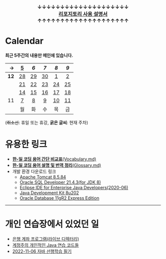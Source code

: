 ### <p align="center">↓↓↓↓↓↓↓↓↓↓↓↓↓↓↓↓↓↓↓↓<br><a href="https://github.com/Kade-JSL/JSL56-lectures/blob/main/999999_ETC/0_docs/Tutorial.md#%EB%8F%8C%EC%95%84%EC%98%A4%EC%85%A8%EB%82%98%EC%9A%94-%EC%9E%98-%ED%95%98%EC%85%A8%EC%8A%B5%EB%8B%88%EB%8B%A4"><b>리포지토리 사용 설명서</b></a><br>↑↑↑↑↑↑↑↑↑↑↑↑↑↑↑↑↑↑↑↑</p>

# Calendar

**최근 5주간의 내용만 메인에 있습니다.**

| → | [5](/221205-_JSP/221205/) | _6_ | _7_ | _8_ | _9_ |
|--:|:-:|:-:|:-:|:-:|:-:|
| **12** | [28](/221125-221202_JAVA_AND_ORACLE/221128/) | [29](/221125-221202_JAVA_AND_ORACLE/221129/) | [30](/221125-221202_JAVA_AND_ORACLE/221130/) | [1](/221125-221202_JAVA_AND_ORACLE/221201/) | [2](/221125-221202_JAVA_AND_ORACLE/221202/) |
|| [21](/221011-221124_JAVA_BASICS/22-11/221121/) | [22](/221011-221124_JAVA_BASICS/22-11/221122/) | [23](/221011-221124_JAVA_BASICS/22-11/221123/) | [24](/221011-221024_JAVA_BASICS/22-11/221124/) | [25](/221125-221202_JAVA_AND_ORACLE/221125) |
|| [14](/221011-221124_JAVA_BASICS/22-11/221114/) | [15](/221011-221124_JAVA_BASICS/22-11/221115/) | [16](/221011-221124_JAVA_BASICS/22-11/221116/) | [17](/221011-221124_JAVA_BASICS/22-11/221117/) | [18](/221011-221124_JAVA_BASICS/22-11/221118/) |
| 11 | [7](/221011-221124_JAVA_BASICS/22-11/221107/) | [8](/221011-221124_JAVA_BASICS/22-11/221108/) | [9](/221011-221124_JAVA_BASICS/22-11/221109/) | [10](/221011-221124_JAVA_BASICS/22-11/221110/) | [11](/221011-221124_JAVA_BASICS/22-11/221111/) |
|| 월 | 화 | 수 | 목 | 금 |

(~~취소선~~: 휴일 또는 휴강, **굵은 글씨**: 현재 주차)

# 유용한 링크

- [**한-일 코딩 용어 간단 비교표**(Vocabulary.md)](/999999_ETC/0_docs/Vocabulary.md)
- [**한-일 코딩 용어 설명 및 번역 정리**(Glossary.md)](/999999_ETC/0_docs/Glossary.md)
- 개발 환경 다운로드 링크
    - [Apache Tomcat 8.5.84](https://dlcdn.apache.org/tomcat/tomcat-8/v8.5.84/bin/apache-tomcat-8.5.84-windows-x64.zip)
    - [Oracle SQL Developer 21.4.3(for JDK 8)](https://www.oracle.com/tools/downloads/sqldev-downloads-2143.html)
    - [Eclipse IDE for Enterprise Java Developers(2020-06)](https://www.eclipse.org/downloads/download.php?file=/technology/epp/downloads/release/2020-06/R/eclipse-jee-2020-06-R-win32-x86_64.zip)
    - [Java Development Kit 8u202](https://www.oracle.com/kr/java/technologies/javase/javase8-archive-downloads.html)
    - [Oracle Database 11gR2 Express Edition](https://www.oracle.com/database/technologies/xe-prior-release-downloads.html)
    
---

# 개인 연습장에서 있었던 일

- [은행 계좌 프로그램(라이브 디렉터리)](/999999_ETC/1_java/exercises/example-program/)
- [계정주의 개인적인 Java 연습 코드들](/999999_ETC/1_java/src/exercises/)
- [2022-11-06 자바 선행학습 필기](/999999_ETC/1_java/docs/221106_abstract.md)
